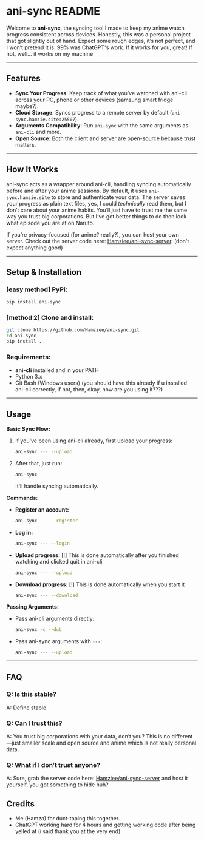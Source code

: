 # ani-sync README

Welcome to **ani-sync**, the syncing tool I made to keep my anime watch progress consistent across devices. Honestly, this was a personal project that got slightly out of hand. Expect some rough edges, it’s not perfect, and I won’t pretend it is. 99% was ChatGPT's work. If it works for you, great! If not, well… it works on my machine

---

## Features

- **Sync Your Progress**: Keep track of what you’ve watched with ani-cli across your PC, phone or other devices (samsung smart fridge maybe?).
- **Cloud Storage**: Syncs progress to a remote server by default (`ani-sync.hamzie.site:25507`).
- **Arguments Compatibility**: Run `ani-sync` with the same arguments as `ani-cli` and more.
- **Open Source**: Both the client and server are open-source because trust matters.

---

## How It Works

ani-sync acts as a wrapper around ani-cli, handling syncing automatically before and after your anime sessions. By default, it uses `ani-sync.hamzie.site` to store and authenticate your data. The server saves your progress as plain text files, yes, I could *technically* read them, but I don’t care about your anime habits. You’ll just have to trust me the same way you trust big corporations. But I’ve got better things to do then look what episode you are at on Naruto. 

If you’re privacy-focused (for anime? really?), you can host your own server. Check out the server code here: [Hamziee/ani-sync-server](https://github.com/Hamziee/ani-sync-server). (don't expect anything good)


---

## Setup & Installation

### [easy method] PyPi:
```bash
pip install ani-sync
```

### [method 2] Clone and install:
```bash
git clone https://github.com/Hamziee/ani-sync.git
cd ani-sync
pip install .
```

### Requirements:
- **ani-cli** installed and in your PATH
- Python 3.x
- Git Bash (Windows users) (you should have this already if u installed ani-cli correctly, if not, then, okay, how are you using it???)

---

## Usage

**Basic Sync Flow:**

1. If you’ve been using ani-cli already, first upload your progress:
   ```bash
   ani-sync --- --upload
   ```
2. After that, just run:
   ```bash
   ani-sync
   ```
   It’ll handle syncing automatically.

**Commands:**

- **Register an account:**
  ```bash
  ani-sync --- --register
  ```
- **Log in:**
  ```bash
  ani-sync --- --login
  ```
- **Upload progress:** [!] This is done automatically after you finished watching and clicked quit in ani-cli
  ```bash
  ani-sync --- --upload
  ```
- **Download progress:** [!] This is done automatically when you start it
  ```bash
  ani-sync --- --download
  ```

**Passing Arguments:**

- Pass ani-cli arguments directly:
  ```bash
  ani-sync -c --dub
  ```
- Pass ani-sync arguments with `---`:
  ```bash
  ani-sync --- --upload
  ```

---

## FAQ

### Q: Is this stable?
A: Define stable

### Q: Can I trust this?
A: You trust big corporations with your data, don’t you? This is no different—just smaller scale and open source and anime which is not really personal data.

### Q: What if I don’t trust anyone?
A: Sure, grab the server code here: [Hamziee/ani-sync-server](https://github.com/Hamziee/ani-sync-server) and host it yourself, you got something to hide huh?

## Credits

- Me (Hamza) for duct-taping this together.
- ChatGPT working hard for 4 hours and getting working code after being yelled at (i said thank you at the very end)